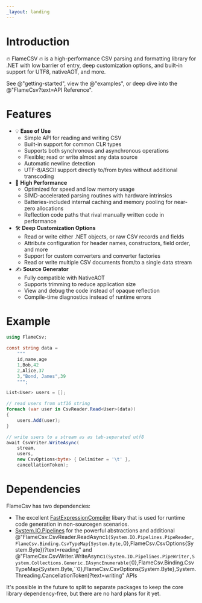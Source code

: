 ```yaml
---
_layout: landing
---
```


# Introduction

🔥 FlameCSV 🔥 is a high-performance CSV parsing and formatting library for .NET with low barrier of entry, deep customization options, and built-in support for UTF8, nativeAOT, and more.

See @"getting-started", view the @"examples", or deep dive into the @"FlameCsv?text=API Reference".

# Features

- 💡 **Ease of Use**
  - Simple API for reading and writing CSV
  - Built-in support for common CLR types
  - Supports both synchronous and asynchronous operations
  - Flexible; read or write almost any data source
  - Automatic newline detection
  - UTF-8/ASCII support directly to/from bytes without additional transcoding
- 🚀 **High Performance**
  - Optimized for speed and low memory usage
  - SIMD-accelerated parsing routines with hardware intrinsics
  - Batteries-included internal caching and memory pooling for near-zero allocations
  - Reflection code paths that rival manually written code in performance
- 🛠️ **Deep Customization Options**
  - Read or write either .NET objects, or raw CSV records and fields
  - Attribute configuration for header names, constructors, field order, and more
  - Support for custom converters and converter factories
  - Read or write multiple CSV documents from/to a single data stream
- ✍️ **Source Generator**
  - Fully compatible with NativeAOT
  - Supports trimming to reduce application size
  - View and debug the code instead of opaque reflection
  - Compile-time diagnostics instead of runtime errors

# Example

```cs
using FlameCsv;

const string data =
    """
    id,name,age
    1,Bob,42
    2,Alice,37
    3,"Bond, James",39
    """;

List<User> users = [];

// read users from utf16 string
foreach (var user in CsvReader.Read<User>(data))
{
    users.Add(user);
}

// write users to a stream as as tab-separated utf8
await CsvWriter.WriteAsync(
    stream,
    users,
    new CsvOptions<byte> { Delimiter = '\t' },
    cancellationToken);
```

# Dependencies

FlameCsv has two dependencies:
 - The excellent [FastExpressionCompiler](https://github.com/dadhi/FastExpressionCompiler) libary that is used for runtime code generation in non-sourcegen scenarios.
 - [System.IO.Pipelines](https://www.nuget.org/packages/system.io.pipelines/) for the powerful abstractions and additional @"FlameCsv.CsvReader.ReadAsync``1(System.IO.Pipelines.PipeReader,FlameCsv.Binding.CsvTypeMap{System.Byte,``0},FlameCsv.CsvOptions{System.Byte})?text=reading" and @"FlameCsv.CsvWriter.WriteAsync``1(System.IO.Pipelines.PipeWriter,System.Collections.Generic.IAsyncEnumerable{``0},FlameCsv.Binding.CsvTypeMap{System.Byte,``0},FlameCsv.CsvOptions{System.Byte},System.Threading.CancellationToken)?text=writing" APIs

It's possible in the future to split to separate packages to keep the core library dependency-free, but there are no hard plans for it yet.
